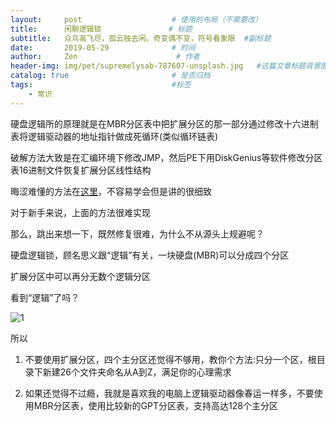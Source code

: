 ```yaml
---
layout:     post                    # 使用的布局（不需要改）
title:      闲聊逻辑锁               # 标题
subtitle:   众鸟高飞尽，孤云独去闲。奇变偶不变，符号看象限  #副标题
date:       2019-05-29              # 时间
author:     Zen                      # 作者
header-img: img/pet/supremelysab-787607-unsplash.jpg   #这篇文章标题背景图片
catalog: true                       # 是否归档
tags:                               #标签
    - 常识
---
```


硬盘逻辑所的原理就是在MBR分区表中把扩展分区的那一部分通过修改十六进制表将逻辑驱动器的地址指针做成死循环(类似循环链表)

破解方法大致是在汇编环境下修改JMP，然后PE下用DiskGenius等软件修改分区表16进制文件恢复扩展分区线性结构

晦涩难懂的方法在[这里](https://www.52pojie.cn/thread-844097-1-1.html)，不容易学会但是讲的很细致

对于新手来说，上面的方法很难实现

那么，跳出来想一下，既然修复很难，为什么不从源头上规避呢？

硬盘逻辑锁，顾名思义跟“逻辑”有关，一块硬盘(MBR)可以分成四个分区

扩展分区中可以再分无数个逻辑分区

看到“逻辑”了吗？

![1](https://raw.githubusercontent.com/zhangyiming748/zhangyiming748.github.io/master/img/LogicLock/1.webp)

所以

1. 不要使用扩展分区，四个主分区还觉得不够用，教你个方法:只分一个区，根目录下新建26个文件夹命名从A到Z，满足你的心理需求

2. 如果还觉得不过瘾，我就是喜欢我的电脑上逻辑驱动器像春运一样多，不要使用MBR分区表，使用比较新的GPT分区表，支持高达128个主分区
